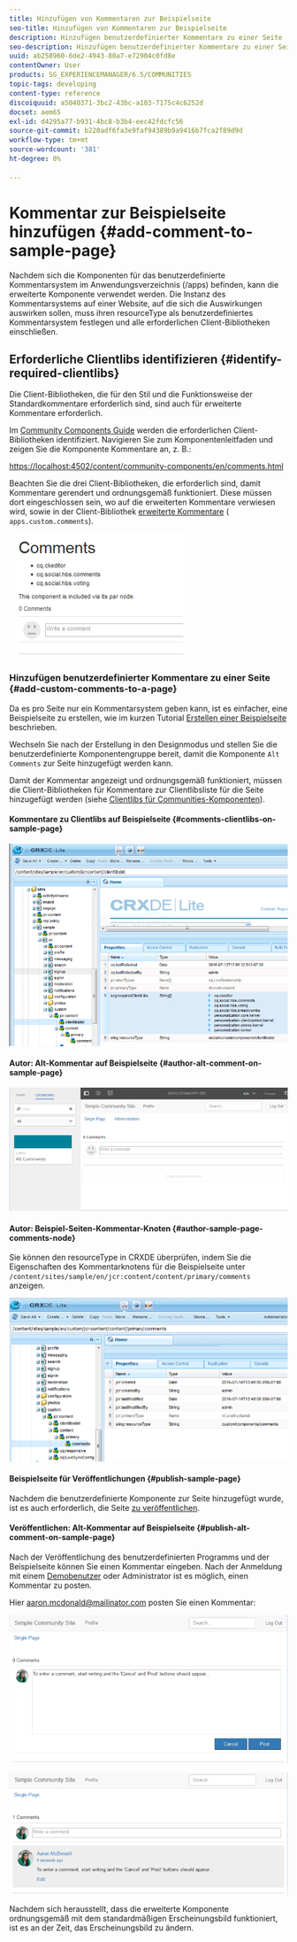 ```yaml
---
title: Hinzufügen von Kommentaren zur Beispielseite
seo-title: Hinzufügen von Kommentaren zur Beispielseite
description: Hinzufügen benutzerdefinierter Kommentare zu einer Seite
seo-description: Hinzufügen benutzerdefinierter Kommentare zu einer Seite
uuid: ab258960-6de2-4943-80a7-e72904c0fd8e
contentOwner: User
products: SG_EXPERIENCEMANAGER/6.5/COMMUNITIES
topic-tags: developing
content-type: reference
discoiquuid: a5040371-3bc2-43bc-a103-7175c4c6252d
docset: aem65
exl-id: d4295a77-b931-4bc8-b3b4-eec42fdcfc56
source-git-commit: b220adf6fa3e9faf94389b9a9416b7fca2f89d9d
workflow-type: tm+mt
source-wordcount: '381'
ht-degree: 0%

---
```


# Kommentar zur Beispielseite hinzufügen {#add-comment-to-sample-page}

Nachdem sich die Komponenten für das benutzerdefinierte Kommentarsystem im Anwendungsverzeichnis (/apps) befinden, kann die erweiterte Komponente verwendet werden. Die Instanz des Kommentarsystems auf einer Website, auf die sich die Auswirkungen auswirken sollen, muss ihren resourceType als benutzerdefiniertes Kommentarsystem festlegen und alle erforderlichen Client-Bibliotheken einschließen.

## Erforderliche Clientlibs identifizieren {#identify-required-clientlibs}

Die Client-Bibliotheken, die für den Stil und die Funktionsweise der Standardkommentare erforderlich sind, sind auch für erweiterte Kommentare erforderlich.

Im [Community Components Guide](/help/communities/components-guide.md) werden die erforderlichen Client-Bibliotheken identifiziert. Navigieren Sie zum Komponentenleitfaden und zeigen Sie die Komponente Kommentare an, z. B.:

[https://localhost:4502/content/community-components/en/comments.html](https://localhost:4502/content/community-components/en/comments.html)

Beachten Sie die drei Client-Bibliotheken, die erforderlich sind, damit Kommentare gerendert und ordnungsgemäß funktioniert. Diese müssen dort eingeschlossen sein, wo auf die erweiterten Kommentare verwiesen wird, sowie in der Client-Bibliothek [erweiterte Kommentare](/help/communities/extend-create-components.md#create-a-client-library-folder) ( `apps.custom.comments`).

![comments-component1](assets/comments-component1.png)

### Hinzufügen benutzerdefinierter Kommentare zu einer Seite {#add-custom-comments-to-a-page}

Da es pro Seite nur ein Kommentarsystem geben kann, ist es einfacher, eine Beispielseite zu erstellen, wie im kurzen Tutorial [Erstellen einer Beispielseite](/help/communities/create-sample-page.md) beschrieben.

Wechseln Sie nach der Erstellung in den Designmodus und stellen Sie die benutzerdefinierte Komponentengruppe bereit, damit die Komponente `Alt Comments` zur Seite hinzugefügt werden kann.

Damit der Kommentar angezeigt und ordnungsgemäß funktioniert, müssen die Client-Bibliotheken für Kommentare zur Clientlibsliste für die Seite hinzugefügt werden (siehe [Clientlibs für Communities-Komponenten](/help/communities/clientlibs.md)).

#### Kommentare zu Clientlibs auf Beispielseite {#comments-clientlibs-on-sample-page}

![comments-clientlibs-crxde](assets/comments-clientlibs-crxde.png)

#### Autor: Alt-Kommentar auf Beispielseite {#author-alt-comment-on-sample-page}

![alt-comment](assets/alt-comment.png)

#### Autor: Beispiel-Seiten-Kommentar-Knoten {#author-sample-page-comments-node}

Sie können den resourceType in CRXDE überprüfen, indem Sie die Eigenschaften des Kommentarknotens für die Beispielseite unter `/content/sites/sample/en/jcr:content/content/primary/comments` anzeigen.

![verify-comment-crxde](assets/verify-comment-crxde.png)

#### Beispielseite für Veröffentlichungen {#publish-sample-page}

Nachdem die benutzerdefinierte Komponente zur Seite hinzugefügt wurde, ist es auch erforderlich, die Seite [zu veröffentlichen](/help/communities/sites-console.md#publishing-the-site).

#### Veröffentlichen: Alt-Kommentar auf Beispielseite {#publish-alt-comment-on-sample-page}

Nach der Veröffentlichung des benutzerdefinierten Programms und der Beispielseite können Sie einen Kommentar eingeben. Nach der Anmeldung mit einem [Demobenutzer](/help/communities/tutorials.md#demo-users) oder Administrator ist es möglich, einen Kommentar zu posten.

Hier aaron.mcdonald@mailinator.com posten Sie einen Kommentar:

![publish-alt-comment](assets/publish-alt-comment.png)

![publish-alt-comment1](assets/publish-alt-comment1.png)

Nachdem sich herausstellt, dass die erweiterte Komponente ordnungsgemäß mit dem standardmäßigen Erscheinungsbild funktioniert, ist es an der Zeit, das Erscheinungsbild zu ändern.
